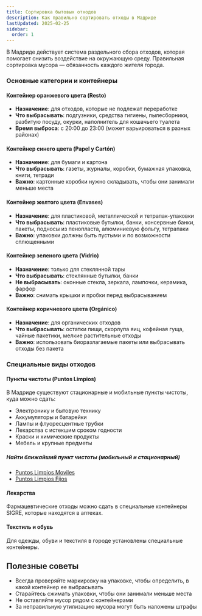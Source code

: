 ```yaml
---
title: Сортировка бытовых отходов
description: Как правильно сортировать отходы в Мадриде
lastUpdated: 2025-02-25
sidebar:
  order: 1
---
```


В Мадриде действует система раздельного сбора отходов, которая помогает снизить воздействие на окружающую среду. Правильная сортировка мусора — обязанность каждого жителя города.

### Основные категории и контейнеры

#### Контейнер оранжевого цвета (Resto)
- **Назначение**: для отходов, которые не подлежат переработке
- **Что выбрасывать**: подгузники, средства гигиены, пылесборники, разбитую посуду, окурки, наполнитель для кошачьего туалета
- **Время выброса**: с 20:00 до 23:00 (может варьироваться в разных районах)

#### Контейнер синего цвета (Papel y Cartón)
- **Назначение**: для бумаги и картона
- **Что выбрасывать**: газеты, журналы, коробки, бумажная упаковка, книги, тетради
- **Важно**: картонные коробки нужно складывать, чтобы они занимали меньше места

#### Контейнер желтого цвета (Envases)
- **Назначение**: для пластиковой, металлической и тетрапак-упаковки
- **Что выбрасывать**: пластиковые бутылки, банки, консервные банки, пакеты, подносы из пенопласта, алюминиевую фольгу, тетрапаки
- **Важно**: упаковки должны быть пустыми и по возможности сплющенными

#### Контейнер зеленого цвета (Vidrio)
- **Назначение**: только для стеклянной тары
- **Что выбрасывать**: стеклянные бутылки, банки
- **Не выбрасывать**: оконные стекла, зеркала, лампочки, керамика, фарфор
- **Важно**: снимать крышки и пробки перед выбрасыванием

#### Контейнер коричневого цвета (Orgánico)
- **Назначение**: для органических отходов
- **Что выбрасывать**: остатки пищи, скорлупа яиц, кофейная гуща, чайные пакетики, мелкие растительные отходы
- **Важно**: использовать биоразлагаемые пакеты или выбрасывать отходы без пакета

### Специальные виды отходов

#### Пункты чистоты (Puntos Limpios)
В Мадриде существуют стационарные и мобильные пункты чистоты, куда можно сдать:
- Электронику и бытовую технику
- Аккумуляторы и батарейки
- Лампы и флуоресцентные трубки
- Лекарства с истекшим сроком годности
- Краски и химические продукты
- Мебель и крупные предметы

##### Найти ближайший пункт чистоты (мобильный и стационарный)

- [Puntos Limpios Moviles](https://www.madrid.es/portales/munimadrid/es/Inicio/El-Ayuntamiento/Medio-Ambiente/Residuos-y-limpieza-urbana/Puntos-Limpios-Moviles?vgnextfmt=default&vgnextoid=cf894b46e48dc010VgnVCM1000000b205a0aRCRD&vgnextchannel=6f5c9ad016e07010VgnVCM100000dc0ca8c0RCRD&idioma=es&idiomaPrevio=es&rmColeccion=a30815e08aa62110VgnVCM1000000b205a0aRCRD)
- [Puntos Limpios Fijos](https://www.madrid.es/portales/munimadrid/es/Inicio/El-Ayuntamiento/Medio-Ambiente/Residuos-y-limpieza-urbana/Puntos-Limpios-Fijos?vgnextfmt=default&vgnextoid=b49b217058662110VgnVCM2000000c205a0aRCRD&vgnextchannel=6f5c9ad016e07010VgnVCM100000dc0ca8c0RCRD&idioma=es&idiomaPrevio=es&rmColeccion=a30815e08aa62110VgnVCM1000000b205a0aRCRD)

#### Лекарства
Фармацевтические отходы можно сдать в специальные контейнеры SIGRE, которые находятся в аптеках.

#### Текстиль и обувь
Для одежды, обуви и текстиля в городе установлены специальные контейнеры.

## Полезные советы

- Всегда проверяйте маркировку на упаковке, чтобы определить, в какой контейнер ее выбрасывать
- Старайтесь сжимать упаковки, чтобы они занимали меньше места
- Не оставляйте мусор рядом с контейнерами
- За неправильную утилизацию мусора могут быть наложены штрафы
